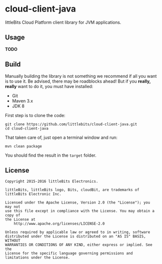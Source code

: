 # cloud-client-java
littleBits Cloud Platform client library for JVM applications.

## Usage

**TODO**

## Build

Manually building the library is not something we recommend if all you want is to use it.
Be advised, there may be roadblocks ahead! But if you **really, really** want to do it, you must have installed:
* Git
* Maven 3.x
* JDK 8

First step is to clone the code:
```
git clone https://github.com/littlebits/cloud-client-java.git
cd cloud-client-java
```

That taken care of, just open a terminal window and run:
```
mvn clean package
```

You should find the result in the `target` folder.

## License

```
Copyright 2015-2016 littleBits Electronics.

littleBits, littleBits logo, Bits, cloudBit, are trademarks of littleBits Electronic Inc.

Licensed under the Apache License, Version 2.0 (the "License"); you may not
use this file except in compliance with the License. You may obtain a copy of
the License at
    http://www.apache.org/licenses/LICENSE-2.0

Unless required by applicable law or agreed to in writing, software
distributed under the License is distributed on an "AS IS" BASIS, WITHOUT
WARRANTIES OR CONDITIONS OF ANY KIND, either express or implied. See the
License for the specific language governing permissions and limitations under the License.
```

